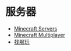 # 服务器

- [Minecraft Servers](https://minecraftservers.org/)
- [Minecraft Multiplayer](https://minecraft-mp.com/)
- [找服玩](https://play.mcmod.cn/)
